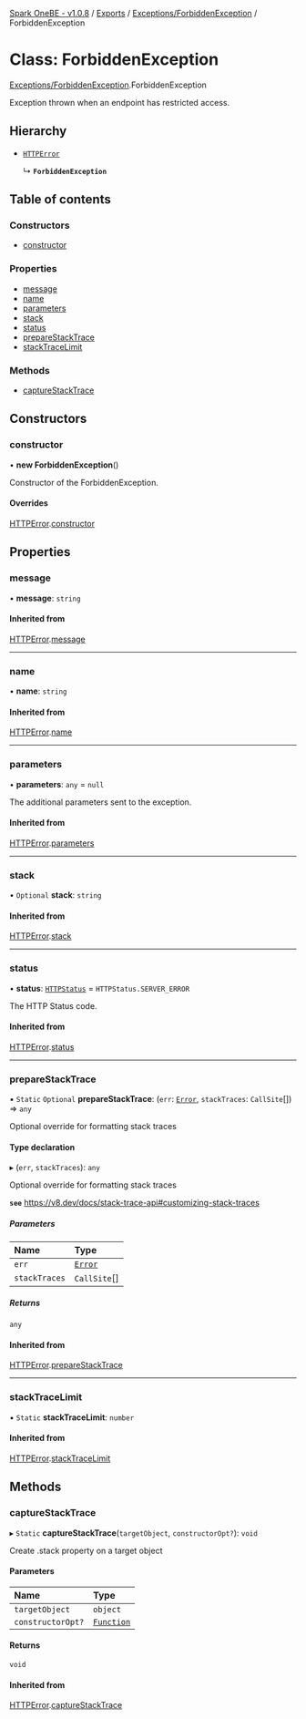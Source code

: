 [Spark OneBE - v1.0.8](../README.md) / [Exports](../modules.md) / [Exceptions/ForbiddenException](../modules/Exceptions_ForbiddenException.md) / ForbiddenException

# Class: ForbiddenException

[Exceptions/ForbiddenException](../modules/Exceptions_ForbiddenException.md).ForbiddenException

Exception thrown when an endpoint has restricted access.

## Hierarchy

- [`HTTPError`](Exceptions_HTTPError.HTTPError.md)

  ↳ **`ForbiddenException`**

## Table of contents

### Constructors

- [constructor](Exceptions_ForbiddenException.ForbiddenException.md#constructor)

### Properties

- [message](Exceptions_ForbiddenException.ForbiddenException.md#message)
- [name](Exceptions_ForbiddenException.ForbiddenException.md#name)
- [parameters](Exceptions_ForbiddenException.ForbiddenException.md#parameters)
- [stack](Exceptions_ForbiddenException.ForbiddenException.md#stack)
- [status](Exceptions_ForbiddenException.ForbiddenException.md#status)
- [prepareStackTrace](Exceptions_ForbiddenException.ForbiddenException.md#preparestacktrace)
- [stackTraceLimit](Exceptions_ForbiddenException.ForbiddenException.md#stacktracelimit)

### Methods

- [captureStackTrace](Exceptions_ForbiddenException.ForbiddenException.md#capturestacktrace)

## Constructors

### constructor

• **new ForbiddenException**()

Constructor of the ForbiddenException.

#### Overrides

[HTTPError](Exceptions_HTTPError.HTTPError.md).[constructor](Exceptions_HTTPError.HTTPError.md#constructor)

## Properties

### message

• **message**: `string`

#### Inherited from

[HTTPError](Exceptions_HTTPError.HTTPError.md).[message](Exceptions_HTTPError.HTTPError.md#message)

___

### name

• **name**: `string`

#### Inherited from

[HTTPError](Exceptions_HTTPError.HTTPError.md).[name](Exceptions_HTTPError.HTTPError.md#name)

___

### parameters

• **parameters**: `any` = `null`

The additional parameters sent to the exception.

#### Inherited from

[HTTPError](Exceptions_HTTPError.HTTPError.md).[parameters](Exceptions_HTTPError.HTTPError.md#parameters)

___

### stack

• `Optional` **stack**: `string`

#### Inherited from

[HTTPError](Exceptions_HTTPError.HTTPError.md).[stack](Exceptions_HTTPError.HTTPError.md#stack)

___

### status

• **status**: [`HTTPStatus`](../enums/HTTP_HTTPStatus.HTTPStatus.md) = `HTTPStatus.SERVER_ERROR`

The HTTP Status code.

#### Inherited from

[HTTPError](Exceptions_HTTPError.HTTPError.md).[status](Exceptions_HTTPError.HTTPError.md#status)

___

### prepareStackTrace

▪ `Static` `Optional` **prepareStackTrace**: (`err`: [`Error`]( https://developer.mozilla.org/en-US/docs/Web/JavaScript/Reference/Global_Objects/Error ), `stackTraces`: `CallSite`[]) => `any`

Optional override for formatting stack traces

#### Type declaration

▸ (`err`, `stackTraces`): `any`

Optional override for formatting stack traces

**`see`** https://v8.dev/docs/stack-trace-api#customizing-stack-traces

##### Parameters

| Name | Type |
| :------ | :------ |
| `err` | [`Error`]( https://developer.mozilla.org/en-US/docs/Web/JavaScript/Reference/Global_Objects/Error ) |
| `stackTraces` | `CallSite`[] |

##### Returns

`any`

#### Inherited from

[HTTPError](Exceptions_HTTPError.HTTPError.md).[prepareStackTrace](Exceptions_HTTPError.HTTPError.md#preparestacktrace)

___

### stackTraceLimit

▪ `Static` **stackTraceLimit**: `number`

#### Inherited from

[HTTPError](Exceptions_HTTPError.HTTPError.md).[stackTraceLimit](Exceptions_HTTPError.HTTPError.md#stacktracelimit)

## Methods

### captureStackTrace

▸ `Static` **captureStackTrace**(`targetObject`, `constructorOpt?`): `void`

Create .stack property on a target object

#### Parameters

| Name | Type |
| :------ | :------ |
| `targetObject` | `object` |
| `constructorOpt?` | [`Function`]( https://developer.mozilla.org/en-US/docs/Web/JavaScript/Reference/Global_Objects/Function ) |

#### Returns

`void`

#### Inherited from

[HTTPError](Exceptions_HTTPError.HTTPError.md).[captureStackTrace](Exceptions_HTTPError.HTTPError.md#capturestacktrace)
